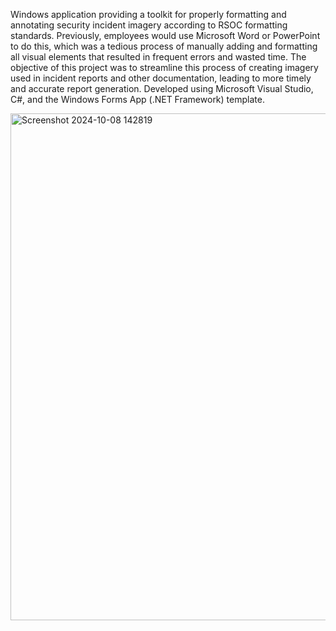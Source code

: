 Windows application providing a toolkit for properly formatting and annotating security incident imagery according to RSOC formatting standards. Previously, employees would use Microsoft Word or PowerPoint to do this, which was a tedious process of manually adding and formatting all visual elements that resulted in frequent errors and wasted time. The objective of this project was to streamline this process of creating imagery used in incident reports and other documentation, leading to more timely and accurate report generation. Developed using Microsoft Visual Studio, C#, and the Windows Forms App (.NET Framework) template.

<img width="811" alt="Screenshot 2024-10-08 142819" src="https://github.com/user-attachments/assets/7c80844c-a441-47d4-b70d-ea2dcf88880c">
